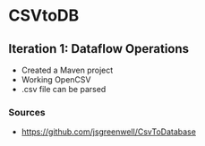 # CSVtoDB

## Iteration 1: Dataflow Operations
- Created a Maven project
- Working OpenCSV
- .csv file can be parsed

### Sources
- https://github.com/jsgreenwell/CsvToDatabase
